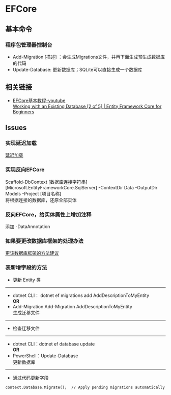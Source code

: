 ﻿# EFCore

## 基本命令

### 程序包管理器控制台

- Add-Migration [描述] ：会生成Migrations文件，并再下面生成预生成数据库的代码
- Update-Database: 更新数据库；SQLite可以直接生成一个数据库

## 相关链接

- [EFCore基本教程-youtube](https://www.youtube.com/watch?v=MkswRgChbEU&list=PLdHN14J7CHtaNHnAPOk_yEq0GidtbTizl
)  
[Working with an Existing Database [2 of 5] | Entity Framework Core for Beginners](https://www.youtube.com/watch?v=DCYVfLT5_QI)


## Issues

### 实现延迟加载

[延迟加载](https://www.youtube.com/watch?v=jgESld7U5Bw/start=120)

### 实现反向EFCore

Scaffold-DbContext [数据库连接字符串] [Microsoft.EntityFrameworkCore.SqlServer] -ContextDir Data -OutputDir Models -Project [项目名称]  
将根据连接的数据库，还原全部实体  

### 反向EFCore，给实体属性上增加注释

添加 -DataAnnotation

### 如果要更改数据库框架的处理办法

[更该数据库框架的方法建议](https://www.youtubetrimmer.com/view/?v=DCYVfLT5_QI&start=214)

### 表新增字段的方法

- 更新 Entity 类
---
- dotnet CLI： dotnet ef migrations add AddDescriptionToMyEntity  
**OR**
- Add-Migration Add-Migration AddDescriptionToMyEntity    
生成迁移文件
---
- 检查迁移文件
---
- dotnet CLI：dotnet ef database update  
**OR**
- PowerShell：Update-Database  
更新数据库
---
- 通过代码更新字段  

```CShaper
context.Database.Migrate();  // Apply pending migrations automatically
```




